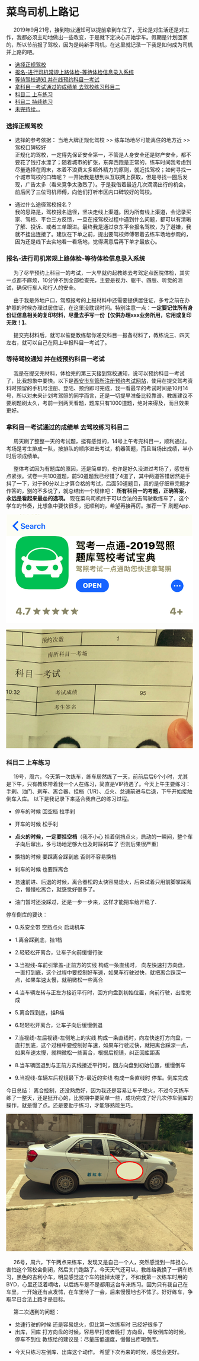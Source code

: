 # 菜鸟司机上路记

&nbsp;&nbsp;&nbsp;&nbsp; 2019年9月21号，接到物业通知可以提前拿到车位了，无论是对生活还是对工作，我都必须主动地做出一些改变，于是就下定决心开始学车。假期是计划回家的，所以节前报了驾校，因为是纯新手司机，在这里就记录一下我是如何成为司机并上路的吧。

+ [选择正规驾校]()  
+ [报名-进行司机常规上路体检-等待体检信息录入系统]()  
+ [等待驾校通知 并在线预约科目一考试]()  
+ [拿科目一考试通过的成绩单 去驾校练习科目二]()  
+ [科目二 上车练习]()  
+ [科目二 持续练习]()  
+ [未完待续...]()  


### 选择正规驾校  
  - 选择的参考依据： 当地大牌正规化驾校 >> 练车场地尽可能离住的地方近 >> 驾校口碑较好  
    正规化的驾校，一定得先保证安全第一，不管是人身安全还是财产安全，都不要花了钱打水漂了；随着城市的扩张，东奔西跑是正常的，练车时间我考虑到尽量选择在周末，本着不浪费太多额外精力的原则，就近找驾校；如何寻找一个城市驾校的口碑呢？ 一开始我是想到从互联网上获取，但是寻找一圈后发现，广告太多（看来竞争太激烈了）。于是我借着最近几次滴滴出行的机会，前后问了三位司机师傅，向他们打听市区内口碑较好的驾校。

  - 通过什么途径驾校报名？  
    我的思路是，驾校报名途径，坚决走线上渠道。因为所有线上渠道，会记录买家、驾校、平台三方反馈，一旦在报驾校过程中遇到什么问题，都可以有清晰了解、投诉、或者工单跟进。最终我是通过京东平台报名驾校，为了避嫌，我就不挂出连接了。建议在下单之前，提出要驾校师傅带着去练车场地参观的，因为还是线下去实地看一看场地，觉得满意后再下单才最放心。


### 报名-进行司机常规上路体检-等待体检信息录入系统  
&nbsp;&nbsp;&nbsp;&nbsp; 为了尽早预约上科目一的考试，一大早就约起教练去考驾定点医院体检，其实一点都不麻烦，10分钟不到全部检查完，主要是视力、躯干、四肢、听觉的测试，确保行车人和行人的安全。

&nbsp;&nbsp;&nbsp;&nbsp; 由于我是外地户口，驾照报考的上报材料中还需要提供居住证，多亏之前在办护照的时候办理过居住证，在这里没耽误时间。特别注意一点：<b>一定要记住所有身份证信息相关的复印材料，尽量去手写一份【仅供办理xxx业务所用，它用或复印无效！】</b>。

&nbsp;&nbsp;&nbsp;&nbsp; 提交完材料后，就可以催促教练帮你递交科目一报备材料了，教练说三、四天左右，就可以自己在网上申报科目一考试了。


### 等待驾校通知 并在线预约科目一考试  
&nbsp;&nbsp;&nbsp;&nbsp; 我是在提交完材料，体检完的第三天接到驾校通知，说可以预约科目一考试了，比我想象中要快。以下是[西安市车管所注册预约考试网站](https://sn.122.gov.cn)，使用在提交驾考资料时预留的手机号注册、登陆、预约即可完成，我一看最早的考试时间是10月14号，所以对未来计划考驾照的同学而言，还是一切提早准备比较靠谱。教练建议不要刷题刷太久，考前一到两天看题，题库只有1000道题，绝对来得及，而且效果更好。


### 拿科目一考试通过的成绩单 去驾校练习科目二  
&nbsp;&nbsp;&nbsp;&nbsp; 周天刷了整整一天的考试题，挺有感觉的，14号上午考完科目一，顺利通过。考场是考生排成一队，按排队的顺序进去考试，机器答题，而且当场出成绩，半小时后领成绩单。

&nbsp;&nbsp;&nbsp;&nbsp; 整体考试因为有题库的原因，还是简单的，也许是好久没进过考场了，感觉有点紧张。试卷一共100道题，前50道题我已经错了4道了，其中两道答错居然是手抖了一下，对于90分以上才算合格的考试，后面50道题目，真的是仔细审完题才作答的，别的不多说了，就总结出一个规律吧： <b>所有科目一的考题，正确答案，永远是看起来最怂的选项。</b> 现在菜鸟司机终于可以合法的去驾驶教练车了，这个学车的节奏，比想象中要快很多，挺顺利的，希望再接再厉。推荐一下 刷题App.
<p align="center"> <img src="./AAA-resource/drivers/driver-test-app.png"> </p>
<p align="center"> <img src="./AAA-resource/drivers/driver-test1-marks.png"> </p>


### 科目二 上车练习  
&nbsp;&nbsp;&nbsp;&nbsp; 19号，周六，今天第一次练车，练车居然练了一天，前前后后6个小时，尤其是下午，只有教练带着我一个人在练习，简直是VIP待遇了。今天上午主要练习：手刹、油门、刹车、离合器、挂档（1/R）、点火、怠速前进与后退，下午开始接触倒车入库。 以下是我记录下来适合我自己的练习过程。 

- 停车的时候 回空档 拉手刹

- 开车的时候 松手刹

- <b>点火的时候，一定要挂空档</b>（我不小心 挂着倒挡点火，启动的一瞬间，整个车子向后窜出，多亏场地足够大也及时踩刹车了 否则后果很严重）  

- 换挡的时候 要踩离合踩到底 否则不容易换档

- 刹车的时候 也要踩离合

- 怠速前进、后退的时候，离合器松的太快容易熄火，后来试着只用前脚掌踩离合，慢慢松离合，就感觉好很多了。

- 油门暂时还没踩过，还是一步一步来，这样才能把车给开稳了.

停车倒库的要诀：

+ 0.系安全带 空挡点火 启动机车  

+ 1.离合踩到底，挂1档  

+ 2.轻轻松开离合，让车子向前缓慢行驶

+ 3.当视线-车前引擎盖-正前方的实线 构成一条直线时， 向左快速打方向盘，一直打到底，这个过程中要控制好车速，如果车行驶过快，就把离合踩深一点，如果车速太慢，就稍微松一些离合

+ 4.当车辆左转与正左方接近平行时，回方向盘到初始位置，向前行驶，出库完成

+ 5.离合踩到底，挂R档

+ 6.轻轻松开离合，让车子向后缓慢倒退

+ 7.当视线-左后视镜-左侧地上的实线 构成一条直线时，向左快速打方向盘，一直打到底，这个过程中要控制好车速，如果车行驶过快，就把离合踩深一点，如果车速太慢，就稍微松一些离合，根据后视镜，纠正回库距离

+ 8.当车辆回退到与正前方实线接近平行时，回方向盘到初始位置，缓慢倒车

+ 9.当视线-车辆左后视镜最下方-最近的实线 构成一条直线时 停车。倒库完成

今日总结： 离合控制，还没熟悉好，因为我还是容易让车子熄火，不过今天练车练了一整天，还是挺开心的，比预期中要简单一些，成功完成了好几次停车倒库的操作，就是慢了点。还是要勤于练习，才能够熟能生巧。

<p align="center"> <img src="./AAA-resource/drivers/driver-test-2.png"> </p>

&nbsp;&nbsp;&nbsp;&nbsp; 26号，周六，下午两点来练车，发现又是自己一个人，突然感觉到一阵担心，害怕这个驾校会倒闭，然后关门跑路了。今天天气还可以，教练给我换了一辆车练习，黑色的吉利小车，明显感觉这个车的挂掉太硬了，不如我第一次练车时用的BYD，心里还泛着嘀咕，以后练车是不是都用这台车来练习。因为只有我自己在车里，一开始还有点发怵，在车里待了一会，后来慢慢地也不怵了。好好练车，争取早日合法上路才是目标。  


&nbsp;&nbsp;&nbsp;&nbsp; 第二次遇到的问题：
- 怠速行驶的时候 还是容易熄火，但比第一次练车时 已经好很多了  
- 出库，回库 打方向盘的时候，容易早打或者晚打 方向盘，导致倒库的时候，停车不到位 教练给的建议是：尽量压低速度，慢慢出库喝倒库。

+ 今天只练习左倒库、出库这个动作。 希望下次再来的时候，感觉会更好。
